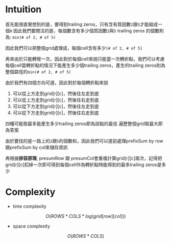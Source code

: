# Intuition

首先能很直覺想到的是，要得到trailing zeros，只有含有質因數`2`跟`5`才能組成一個`0`
因此我們要關注的是，每個數含有多少個質因數`2`與`5`
trailing zeros 的個數則為: `min(# of 2, # of 5)`

因此我們可以把整個grid處理成，每個cell含有多少`[# of 2, # of 5]`

再來由於只能轉彎一次，因此對於每個cell來說只能當一次轉折點，我們可以考慮每個cell當轉折點的情況下能產生多少個trailing zeros，產生的trailing zeros則為整個路徑的`min(# of 2, # of 5)`

由於我們有四個方向可選，因此對於每個轉折點來說
1. 可以從上方走到grid[r][c]，然後往左走到底
2. 可以從上方走到grid[r][c]，然後往右走到底
3. 可以從下方走到grid[r][c]，然後往左走到底
4. 可以從下方走到grid[r][c]，然後往右走到底

四種可能取最多能產生多少trailing zeros即為該點的最佳
遍歷整個grid取最大即為答案

由於要找的是一路上的`2`跟`5`的個數和，因此我們可以提前處理prefixSum by row跟prefixSum by col來儲存資訊

再根據**排容原理**, presumRow 跟 presumCol會重複計算grid[r][c]兩次，記得把grid[r][c]扣掉一次即可得到每個cell作為轉折點時能得到的最多trailing zeros是多少

# Complexity

- time complexity

$$O(ROWS * COLS * log(grid[row][col]))$$

- space complexity

$$O(ROWS * COLS)$$